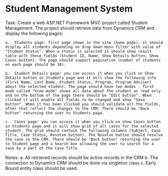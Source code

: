 # Student Management System

Task: 
  Create a web ASP.NET Framework MVC project called Student Management. 
The project should retrieve data from Dynamics CRM and display the following pages:

	a.	Students page: first page shown in the site (home page), it should display all students depending on drop down menu filter with value of "Student Status". When a status is selected it should show result table with these fields (Student ID, Name, Show Details button, Show Cases button). The page should support pagination (number of students on each page should be 10).

	b.	Student Details page: you can access it when you click on Show Details button in Students page and it will show the following info (First Name, Last Name, Student Status, Program, Program Advisor) about the selected student. The page should have two modes - first mode called "View mode" shows all data about the student as read only and on the bottom of the page there should be "Edit button". When clicked it will enable all fields to be changed and show "Save button". When it has been clicked you should validate all the fields, after that reflect the changes to the CRM. There should be "Back button" returning the user to Students page.
 
	c.	Cases page: you can access it when you click on show Cases button in Students page and it will show grid of all cases for the selected student. The grid should contain the following columns (Subject, Case Title, Case Status, Resolve button). The Resolve button should resolve the case in the CRM. There should be "Back button" returning the user to Student page and a Search box allowing the user to search for a case by a part of the Case Title.
  
Notes: 
  a.  All retrieved records should be active records in the CRM
  b.  The connection to Dynamics CRM should be done via singleton class
  c.  Early Bound entity class should be used.
